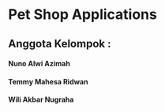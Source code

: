 # Pet Shop Applications

## Anggota Kelompok : 
#### Nuno Alwi Azimah
#### Temmy Mahesa Ridwan
#### Wili Akbar Nugraha
